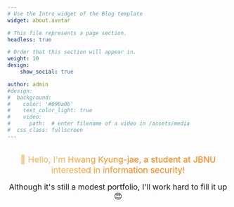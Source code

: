 ```yaml
---
# Use the Intro widget of the Blog template
widget: about.avatar

# This file represents a page section.
headless: true

# Order that this section will appear in.
weight: 10
design:
    show_social: true

author: admin
#design:
#  background:
#    color: '#090a0b'
#    text_color_light: true
#    video:
#      path:  # enter filename of a video in /assets/media
#  css_class: fullscreen
---
```


<!-- SEO Meta Tags -->
<meta name="description" content="Portfolio website of Hwang Kyung-jae, a student at Jeonbuk National University's Department of Industrial Information Systems Engineering. Introducing information security, web hacking, CTF, and web development projects.">
<meta name="keywords" content="Hwang Kyung-jae, JBNU, information security, web hacking, CTF, web development, portfolio, Industrial Information Systems Engineering, Computer Science and AI">
<meta name="author" content="Hwang Kyung-jae">

<!-- Open Graph Meta Tags (KakaoTalk representative image) -->
<meta property="og:title" content="Hwang Kyung-jae Portfolio - JBNU Industrial Information Systems Engineering Student">
<meta property="og:description" content="Portfolio website of Hwang Kyung-jae, a student at Jeonbuk National University's Department of Industrial Information Systems Engineering. Introducing information security, web hacking, CTF, and web development projects.">
<meta property="og:type" content="website">
<meta property="og:url" content="https://hwang-pro.github.io/myfirstportfolio/">
<meta property="og:image" content="https://hwang-pro.github.io/myfirstportfolio/kakao_profile.jpg">
<meta property="og:image:width" content="1200">
<meta property="og:image:height" content="630">
<meta property="og:image:alt" content="Hwang Kyung-jae JBNU Industrial Information Systems Engineering Student Portfolio">

<!-- Twitter Card Meta Tags -->
<meta name="twitter:card" content="summary_large_image">
<meta name="twitter:title" content="Hwang Kyung-jae Portfolio - JBNU Information Security Student">
<meta name="twitter:description" content="Portfolio website of Hwang Kyung-jae, a student at Jeonbuk National University's Department of Industrial Information Systems Engineering. Introducing information security, web hacking, CTF, and web development projects.">
<meta name="twitter:image" content="https://hwang-pro.github.io/myfirstportfolio/kakao_profile.jpg">

<!-- Structured Data (JSON-LD) -->
<script type="application/ld+json">
{
  "@context": "https://schema.org",
  "@type": "Person",
  "name": "Hwang Kyung-jae",
  "alternateName": "황경재",
  "description": "Information Security major student at Jeonbuk National University's Department of Industrial Information Systems Engineering",
  "url": "https://hwang-pro.github.io/myfirstportfolio/",
  "image": "https://hwang-pro.github.io/myfirstportfolio/kakao_profile.jpg",
  "sameAs": [
    "https://github.com/hwang-pro"
  ],
  "jobTitle": "Information Security Major Student",
  "worksFor": {
    "@type": "Organization",
    "name": "Jeonbuk National University Department of Industrial Information Systems Engineering"
  },
  "alumniOf": {
    "@type": "Organization",
    "name": "Jeonbuk National University"
  },
  "knowsAbout": [
    "Information Security",
    "Web Hacking",
    "CTF",
    "Web Development",
    "Programming"
  ]
}
</script>

<div style="text-align: center; margin: 2rem 0;">
  <p style="font-size: 1.2rem; background: #FFB76B; background: linear-gradient(to right, #FFB76B 0%, #FFA73D 30%, #FF7C00 60%, #FF7F04 100%); -webkit-background-clip: text; -webkit-text-fill-color: transparent; margin: 0;">
    👋 Hello, I'm Hwang Kyung-jae, a student at JBNU interested in information security!
  </p>
  <p style="margin: 1rem 0 0 0; font-size: 1.1rem;">
    Although it's still a modest portfolio, I'll work hard to fill it up😍
  </p>
</div>
